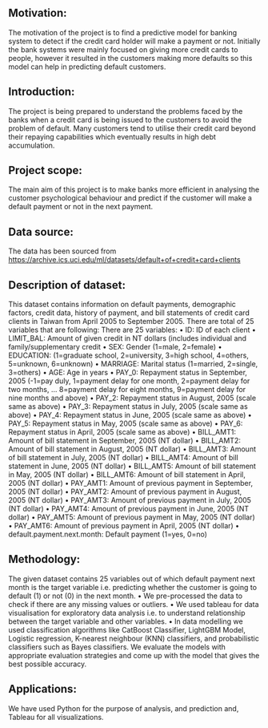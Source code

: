 ## Motivation:

The motivation of the project is to find a predictive model for banking system to detect if the credit card holder will make a payment or not. Initially the bank systems were mainly focused on giving more credit cards to people, however it resulted in the customers making more defaults so this model can help in predicting default customers.

## Introduction:
The project is being prepared to understand the problems faced by the banks when a credit card is being issued to the customers to avoid the problem of default. Many customers tend to utilise their credit card beyond their repaying capabilities which eventually results in high debt accumulation.

## Project scope:
The main aim of this project is to make banks more efficient in analysing the customer psychological behaviour and predict if the customer will make a default payment or not in the next payment.

## Data source:
The data has been sourced from
https://archive.ics.uci.edu/ml/datasets/default+of+credit+card+clients

## Description of dataset: 
This dataset contains information on default payments, demographic factors, credit data, history of payment, and bill statements of credit card clients in Taiwan from April 2005 to September 2005. There are total of 25 variables that are following:
There are 25 variables:
• ID: ID of each client
• LIMIT_BAL: Amount of given credit in NT dollars (includes individual and
family/supplementary credit
• SEX: Gender (1=male, 2=female)
• EDUCATION: (1=graduate school, 2=university, 3=high school, 4=others, 5=unknown,
6=unknown)
• MARRIAGE: Marital status (1=married, 2=single, 3=others)
• AGE: Age in years
• PAY_0: Repayment status in September, 2005 (-1=pay duly, 1=payment delay for one
month, 2=payment delay for two months, ... 8=payment delay for eight months, 9=payment delay for nine months and above)
• PAY_2: Repayment status in August, 2005 (scale same as above)
• PAY_3: Repayment status in July, 2005 (scale same as above)
• PAY_4: Repayment status in June, 2005 (scale same as above)
• PAY_5: Repayment status in May, 2005 (scale same as above)
• PAY_6: Repayment status in April, 2005 (scale same as above)
• BILL_AMT1: Amount of bill statement in September, 2005 (NT dollar)
• BILL_AMT2: Amount of bill statement in August, 2005 (NT dollar)
• BILL_AMT3: Amount of bill statement in July, 2005 (NT dollar)
• BILL_AMT4: Amount of bill statement in June, 2005 (NT dollar)
• BILL_AMT5: Amount of bill statement in May, 2005 (NT dollar)
• BILL_AMT6: Amount of bill statement in April, 2005 (NT dollar)
• PAY_AMT1: Amount of previous payment in September, 2005 (NT dollar)
• PAY_AMT2: Amount of previous payment in August, 2005 (NT dollar)
• PAY_AMT3: Amount of previous payment in July, 2005 (NT dollar)
• PAY_AMT4: Amount of previous payment in June, 2005 (NT dollar)
• PAY_AMT5: Amount of previous payment in May, 2005 (NT dollar)
• PAY_AMT6: Amount of previous payment in April, 2005 (NT dollar)
• default.payment.next.month: Default payment (1=yes, 0=no)

## Methodology:

The given dataset contains 25 variables out of which default payment next month is the target variable i.e. predicting whether the customer is going to default (1) or not (0) in the next month.
• We pre-processed the data to check if there are any missing values or outliers.
• We used tableau for data visualisation for exploratory data analysis i.e. to understand relationship between the target variable and other variables.
• In data modelling we used classification algorithms like CatBoost Classifier, LightGBM Model, Logistic regression, K-nearest neighbour (KNN) classifiers, and probabilistic classifiers such as Bayes classifiers. We evaluate the models with appropriate evaluation strategies and come up with the model that gives the best possible accuracy.

## Applications:

We have used Python for the purpose of analysis, and prediction and, Tableau for all visualizations.

